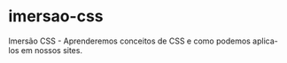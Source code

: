 # imersao-css
 Imersão CSS - Aprenderemos conceitos de CSS e como podemos aplica-los em nossos sites.
